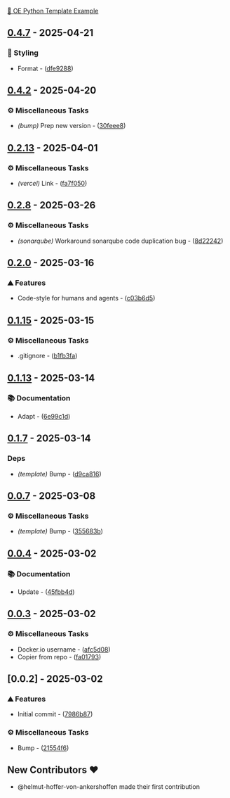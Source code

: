 [🧠 OE Python Template Example](https://oe-python-template-example.readthedocs.io/en/latest/)

## [0.4.7](https://github.com/helmut-hoffer-von-ankershoffen/oe-python-template-example/compare/v0.4.6..0.4.7) - 2025-04-21

### 🎨 Styling

- Format - ([dfe9288](https://github.com/helmut-hoffer-von-ankershoffen/oe-python-template-example/commit/dfe92880886c887605f2ddb25488870e8dc02580))


## [0.4.2](https://github.com/helmut-hoffer-von-ankershoffen/oe-python-template-example/compare/v0.4.1..v0.4.2) - 2025-04-20

### ⚙️ Miscellaneous Tasks

- *(bump)* Prep new version - ([30feee8](https://github.com/helmut-hoffer-von-ankershoffen/oe-python-template-example/commit/30feee8692865ee8bcc885134491b5628bbd18b1))


## [0.2.13](https://github.com/helmut-hoffer-von-ankershoffen/oe-python-template-example/compare/v0.2.12..v0.2.13) - 2025-04-01

### ⚙️ Miscellaneous Tasks

- *(vercel)* Link - ([fa7f050](https://github.com/helmut-hoffer-von-ankershoffen/oe-python-template-example/commit/fa7f050ce35304db88bf04d0c2b23d322fd0ab43))


## [0.2.8](https://github.com/helmut-hoffer-von-ankershoffen/oe-python-template-example/compare/v0.2.7..v0.2.8) - 2025-03-26

### ⚙️ Miscellaneous Tasks

- *(sonarqube)* Workaround sonarqube code duplication bug - ([8d22242](https://github.com/helmut-hoffer-von-ankershoffen/oe-python-template-example/commit/8d22242b7e61c50996840be98e9802ba43d603b0))


## [0.2.0](https://github.com/helmut-hoffer-von-ankershoffen/oe-python-template-example/compare/v0.1.19..v0.2.0) - 2025-03-16

### ⛰️  Features

- Code-style for humans and agents - ([c03b6d5](https://github.com/helmut-hoffer-von-ankershoffen/oe-python-template-example/commit/c03b6d5c12b4bc47bf206236a8363937177da040))


## [0.1.15](https://github.com/helmut-hoffer-von-ankershoffen/oe-python-template-example/compare/v0.1.14..v0.1.15) - 2025-03-15

### ⚙️ Miscellaneous Tasks

- .gitignore - ([b1fb3fa](https://github.com/helmut-hoffer-von-ankershoffen/oe-python-template-example/commit/b1fb3fa01b18031cfa12f3241b62e70dc1419640))


## [0.1.13](https://github.com/helmut-hoffer-von-ankershoffen/oe-python-template-example/compare/v0.1.12..v0.1.13) - 2025-03-14

### 📚 Documentation

- Adapt - ([6e99c1d](https://github.com/helmut-hoffer-von-ankershoffen/oe-python-template-example/commit/6e99c1d604c8e9fe4094b6a21d95619181ea0d14))


## [0.1.7](https://github.com/helmut-hoffer-von-ankershoffen/oe-python-template-example/compare/v0.1.6..v0.1.7) - 2025-03-14

### Deps

- *(template)* Bump - ([d9ca816](https://github.com/helmut-hoffer-von-ankershoffen/oe-python-template-example/commit/d9ca816eb70ff526b659a892b35b139daeed2235))


## [0.0.7](https://github.com/helmut-hoffer-von-ankershoffen/oe-python-template-example/compare/v0.0.4..v0.0.7) - 2025-03-08

### ⚙️ Miscellaneous Tasks

- *(template)* Bump - ([355683b](https://github.com/helmut-hoffer-von-ankershoffen/oe-python-template-example/commit/355683b69c3ef67461b9d7a562c71fcd5e048ad9))


## [0.0.4](https://github.com/helmut-hoffer-von-ankershoffen/oe-python-template-example/compare/v0.0.3..v0.0.4) - 2025-03-02

### 📚 Documentation

- Update - ([45fbb4d](https://github.com/helmut-hoffer-von-ankershoffen/oe-python-template-example/commit/45fbb4d287dc8575bbe5895f14f52186a42e8c56))


## [0.0.3](https://github.com/helmut-hoffer-von-ankershoffen/oe-python-template-example/compare/v0.0.2..v0.0.3) - 2025-03-02

### ⚙️ Miscellaneous Tasks

- Docker.io username - ([afc5d08](https://github.com/helmut-hoffer-von-ankershoffen/oe-python-template-example/commit/afc5d08c6ccc5f6c6c3824600c4e0fdef1690154))
- Copier from repo - ([fa01793](https://github.com/helmut-hoffer-von-ankershoffen/oe-python-template-example/commit/fa017930245289f795bbfe9a3204f75103fd19bc))


## [0.0.2] - 2025-03-02

### ⛰️  Features

- Initial commit - ([7986b87](https://github.com/helmut-hoffer-von-ankershoffen/oe-python-template-example/commit/7986b87fef683b0274acc87c6a11404f13de874e))

### ⚙️ Miscellaneous Tasks

- Bump - ([21554f6](https://github.com/helmut-hoffer-von-ankershoffen/oe-python-template-example/commit/21554f61f5cee12c9595b71381888bfa281c8005))

## New Contributors ❤️

* @helmut-hoffer-von-ankershoffen made their first contribution


